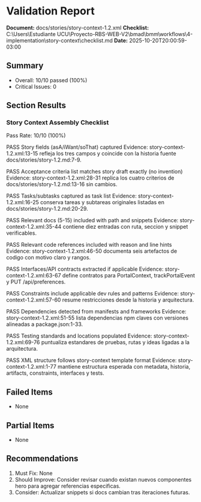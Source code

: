 ﻿# Validation Report

**Document:** docs/stories/story-context-1.2.xml
**Checklist:** C:\Users\Estudiante UCU\Proyecto-RBS-WEB-V2\bmad\bmm\workflows\4-implementation\story-context\checklist.md
**Date:** 2025-10-20T20:00:59-03:00

## Summary
- Overall: 10/10 passed (100%)
- Critical Issues: 0

## Section Results

### Story Context Assembly Checklist
Pass Rate: 10/10 (100%)

PASS Story fields (asA/iWant/soThat) captured
Evidence: story-context-1.2.xml:13-15 refleja los tres campos y coincide con la historia fuente docs/stories/story-1.2.md:7-9.

PASS Acceptance criteria list matches story draft exactly (no invention)
Evidence: story-context-1.2.xml:28-31 replica los cuatro criterios de docs/stories/story-1.2.md:13-16 sin cambios.

PASS Tasks/subtasks captured as task list
Evidence: story-context-1.2.xml:16-25 conserva tareas y subtareas originales listadas en docs/stories/story-1.2.md:20-29.

PASS Relevant docs (5-15) included with path and snippets
Evidence: story-context-1.2.xml:35-44 contiene diez entradas con ruta, seccion y snippet verificables.

PASS Relevant code references included with reason and line hints
Evidence: story-context-1.2.xml:46-50 documenta seis artefactos de codigo con motivo claro y rangos.

PASS Interfaces/API contracts extracted if applicable
Evidence: story-context-1.2.xml:63-67 define contratos para PortalContext, trackPortalEvent y PUT /api/preferences.

PASS Constraints include applicable dev rules and patterns
Evidence: story-context-1.2.xml:57-60 resume restricciones desde la historia y arquitectura.

PASS Dependencies detected from manifests and frameworks
Evidence: story-context-1.2.xml:51-55 lista dependencias npm claves con versiones alineadas a package.json:1-33.

PASS Testing standards and locations populated
Evidence: story-context-1.2.xml:69-76 puntualiza estandares de pruebas, rutas y ideas ligadas a la arquitectura.

PASS XML structure follows story-context template format
Evidence: story-context-1.2.xml:1-77 mantiene estructura esperada con metadata, historia, artifacts, constraints, interfaces y tests.

## Failed Items
- None

## Partial Items
- None

## Recommendations
1. Must Fix: None
2. Should Improve: Consider revisar cuando existan nuevos componentes hero para agregar referencias especificas.
3. Consider: Actualizar snippets si docs cambian tras iteraciones futuras.
